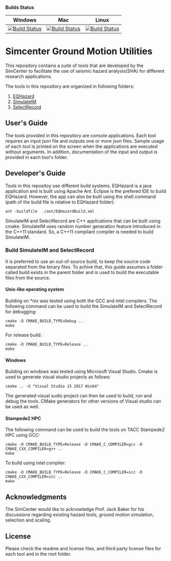 **Builds Status**

| **Windows** | **Mac** | **Linux**|
|---|---|---|
[![Build Status](https://dev.azure.com/el7addad/Ground%20Motion%20Utilities/_apis/build/status/el7addad.GroundMotionUtilities?branchName=master&jobName=Job&configuration=Job%20windows)](https://dev.azure.com/el7addad/Ground%20Motion%20Utilities/_build/latest?definitionId=1&branchName=master)|[![Build Status](https://dev.azure.com/el7addad/Ground%20Motion%20Utilities/_apis/build/status/el7addad.GroundMotionUtilities?branchName=master&jobName=Job&configuration=Job%20mac)](https://dev.azure.com/el7addad/Ground%20Motion%20Utilities/_build/latest?definitionId=1&branchName=master)|[![Build Status](https://dev.azure.com/el7addad/Ground%20Motion%20Utilities/_apis/build/status/el7addad.GroundMotionUtilities?branchName=master&jobName=Job&configuration=Job%20linux)](https://dev.azure.com/el7addad/Ground%20Motion%20Utilities/_build/latest?definitionId=1&branchName=master)|

# Simcenter Ground Motion Utilities
This repository contains a suite of tools that are developed by the SimCenter to facilitate the use of seismic hazard analysis(SHA) for different research applications.

The tools in this repository are organized in following folders:
1. [EQHazard](EQHazard/Readme.md)
2. [SimulateIM](SimulateIM/Readme.md)
3. [SelectRecord](SelectRecord/Readme.md)

## User's Guide
The tools provided in this repository are console applications. Each tool requires an input json file and outputs one or more json files. Sample usage of each tool is printed on the screen when the applications are executed without arguments. In addition, documentation of the input and output is provided in each tool's folder.

## Developer's Guide
Tools in this repositoy use different build systems. EQHazard is a java application and is built using Apache Ant. Eclipse is the prefered IDE to build EQHazard. However, the app can also be built using the shell command (path of the build file is relative to EQHazard folder):
```shell
ant -buildfile  ./ant/EQHazardBuild.xml
```

SimulateIM and SelectRecord are C++ applications that can be built using cmake. SimulateIM uses random number generation feature introduced in the C++11 standard. So, a C++11 compliant compiler is needed to build SimulateIM.

### Build SimulateIM and SelectRecord
It is preferred to use an out-of-source build, to keep the source code separated from the binary files. To achive that, this guide assumes a folder called build exists in the parent folder and is used to build the executable files from the source.

#### Unix-like operating system
Building on *nix was tested using both the GCC and intel compilers. The following command can be used to build the SimulateIM and SelectRecord for debugging:
```
cmake -D CMAKE_BUILD_TYPE=Debug ..
make
```
For release build:
```
cmake -D CMAKE_BUILD_TYPE=Release ..
make
```

#### Windows
Building on windows was tested using Microsoft Visual Studio. Cmake is used to generate visual studio projects as follows:
```
cmake .. -G "Visual Studio 15 2017 Win64"
```

The generated visual sudio project can then be used to build, run and debug the tools. CMake generators for other versions of Visual studio can be used as well.

#### Stampede2 HPC
The following command can be used to build the tools on TACC Stampede2 HPC using GCC:
```
cmake -D CMAKE_BUILD_TYPE=Release -D CMAKE_C_COMPILER=gcc -D CMAKE_CXX_COMPILER=g++ ..
make
```

To build using intel compiler:
```
cmake -D CMAKE_BUILD_TYPE=Release -D CMAKE_C_COMPILER=icc -D CMAKE_CXX_COMPILER=icc ..
make
```
## Acknowledgments
The SimCenter would like to acknowledge Prof. Jack Baker for his discussions regarding existing hazard tools, ground motion simulation, selection and scaling.

## License

Please check the readme and license files, and third party license files for each tool and in the root folder.



